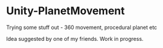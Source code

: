 # Unity-PlanetMovement
Trying some stuff out - 360 movement, procedural planet etc

Idea suggested by one of my friends. Work in progress.
